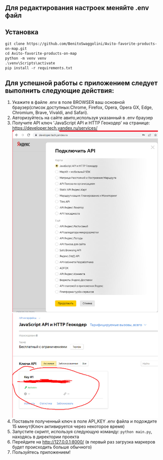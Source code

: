 ##

## Для редактирования настроек меняйте .env файл

Установка
------

```
git clone https://github.com/BenitoSwaggolini/Avito-favorite-products-on-map.git
cd Avito-favorite-products-on-map
python -m venv venv
.\venv\Scripts\activate
pip install -r requirements.txt
```

Для успешной работы с приложением следует выполнить следующие действия:
------

1) Укажите в файле .env в поле BROWSER ваш основной браузер(список доступных:Chrome, Firefox, Opera, Opera GX, Edge,
   Chromium, Brave, Vivaldi, and Safari).
2) Авторизуйтесь на сайте авито,используя указанный в .env браузер
3) Получите API ключ 'JavaScript API и HTTP Геокодер' на странице: https://developer.tech.yandex.ru/services/
   ![img.png](example1.png)
   ![img_1.png](example2.png)
4) Поставьте полученный ключ в поле API_KEY .env файла и подождите 15 минут(Ключ активируется через некоторое время)
5) Запустите скрипт, используя следующую команду: ```python main.py```, находясь в директории проекта
6) Перейдите на http://127.0.0.1:8000/ (в первый раз загрузка маркеров будет происходить больше обычного)
7) Пользуйтесь приложением!